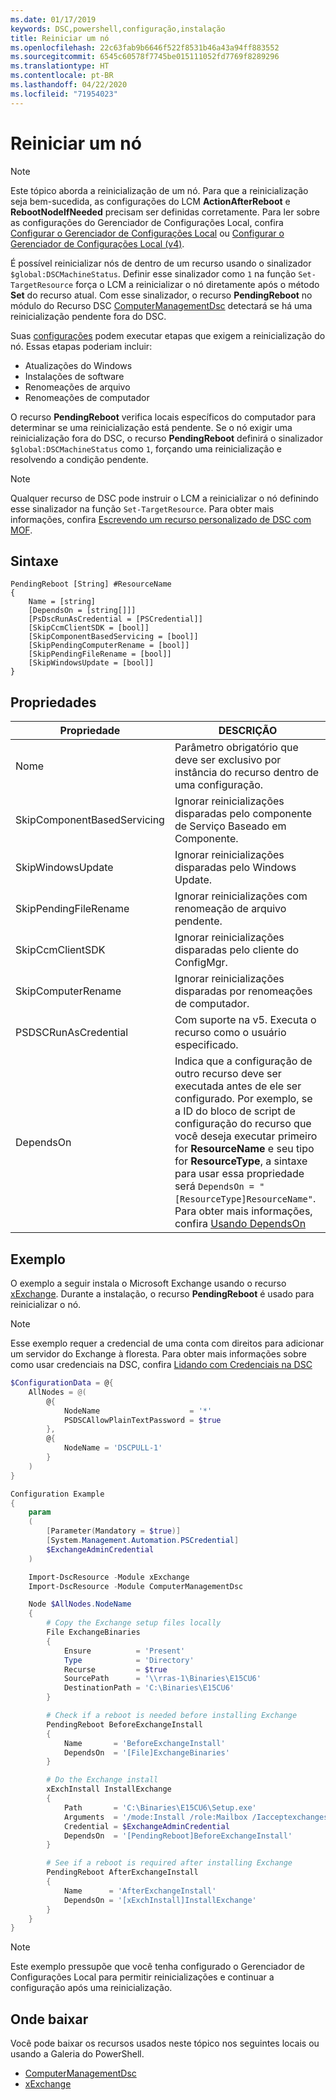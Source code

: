 ```yaml
---
ms.date: 01/17/2019
keywords: DSC,powershell,configuração,instalação
title: Reiniciar um nó
ms.openlocfilehash: 22c63fab9b6646f522f8531b46a43a94ff883552
ms.sourcegitcommit: 6545c60578f7745be015111052fd7769f8289296
ms.translationtype: HT
ms.contentlocale: pt-BR
ms.lasthandoff: 04/22/2020
ms.locfileid: "71954023"
---
```

# <a name="reboot-a-node"></a>Reiniciar um nó

> [!NOTE]
> Este tópico aborda a reinicialização de um nó. Para que a reinicialização seja bem-sucedida, as configurações do LCM **ActionAfterReboot** e **RebootNodeIfNeeded** precisam ser definidas corretamente.
> Para ler sobre as configurações do Gerenciador de Configurações Local, confira [Configurar o Gerenciador de Configurações Local](../managing-nodes/metaConfig.md) ou [Configurar o Gerenciador de Configurações Local (v4)](../managing-nodes/metaConfig4.md).

É possível reinicializar nós de dentro de um recurso usando o sinalizador `$global:DSCMachineStatus`. Definir esse sinalizador como `1` na função `Set-TargetResource` força o LCM a reinicializar o nó diretamente após o método **Set** do recurso atual. Com esse sinalizador, o recurso **PendingReboot** no módulo do Recurso DSC [ComputerManagementDsc](https://github.com/PowerShell/ComputerManagementDsc) detectará se há uma reinicialização pendente fora do DSC.

Suas [configurações](configurations.md) podem executar etapas que exigem a reinicialização do nó. Essas etapas poderiam incluir:

- Atualizações do Windows
- Instalações de software
- Renomeações de arquivo
- Renomeações de computador

O recurso **PendingReboot** verifica locais específicos do computador para determinar se uma reinicialização está pendente. Se o nó exigir uma reinicialização fora do DSC, o recurso **PendingReboot** definirá o sinalizador `$global:DSCMachineStatus` como `1`, forçando uma reinicialização e resolvendo a condição pendente.

> [!NOTE]
> Qualquer recurso de DSC pode instruir o LCM a reinicializar o nó definindo esse sinalizador na função `Set-TargetResource`. Para obter mais informações, confira [Escrevendo um recurso personalizado de DSC com MOF](../resources/authoringResourceMOF.md).

## <a name="syntax"></a>Sintaxe

```
PendingReboot [String] #ResourceName
{
    Name = [string]
    [DependsOn = [string[]]]
    [PsDscRunAsCredential = [PSCredential]]
    [SkipCcmClientSDK = [bool]]
    [SkipComponentBasedServicing = [bool]]
    [SkipPendingComputerRename = [bool]]
    [SkipPendingFileRename = [bool]]
    [SkipWindowsUpdate = [bool]]
}
```

## <a name="properties"></a>Propriedades

| Propriedade | DESCRIÇÃO |
| --- | --- |
| Nome| Parâmetro obrigatório que deve ser exclusivo por instância do recurso dentro de uma configuração.|
| SkipComponentBasedServicing | Ignorar reinicializações disparadas pelo componente de Serviço Baseado em Componente. |
| SkipWindowsUpdate | Ignorar reinicializações disparadas pelo Windows Update.|
| SkipPendingFileRename | Ignorar reinicializações com renomeação de arquivo pendente. |
| SkipCcmClientSDK | Ignorar reinicializações disparadas pelo cliente do ConfigMgr. |
| SkipComputerRename | Ignorar reinicializações disparadas por renomeações de computador. |
| PSDSCRunAsCredential | Com suporte na v5. Executa o recurso como o usuário especificado. |
| DependsOn | Indica que a configuração de outro recurso deve ser executada antes de ele ser configurado. Por exemplo, se a ID do bloco de script de configuração do recurso que você deseja executar primeiro for **ResourceName** e seu tipo for **ResourceType**, a sintaxe para usar essa propriedade será `DependsOn = "[ResourceType]ResourceName"`. Para obter mais informações, confira [Usando DependsOn](resource-depends-on.md)|

## <a name="example"></a>Exemplo

O exemplo a seguir instala o Microsoft Exchange usando o recurso [xExchange](https://github.com/PowerShell/xExchange).
Durante a instalação, o recurso **PendingReboot** é usado para reinicializar o nó.

> [!NOTE]
> Esse exemplo requer a credencial de uma conta com direitos para adicionar um servidor do Exchange à floresta. Para obter mais informações sobre como usar credenciais na DSC, confira [Lidando com Credenciais na DSC](../configurations/configDataCredentials.md)

```powershell
$ConfigurationData = @{
    AllNodes = @(
        @{
            NodeName                    = '*'
            PSDSCAllowPlainTextPassword = $true
        },
        @{
            NodeName = 'DSCPULL-1'
        }
    )
}

Configuration Example
{
    param
    (
        [Parameter(Mandatory = $true)]
        [System.Management.Automation.PSCredential]
        $ExchangeAdminCredential
    )

    Import-DscResource -Module xExchange
    Import-DscResource -Module ComputerManagementDsc

    Node $AllNodes.NodeName
    {
        # Copy the Exchange setup files locally
        File ExchangeBinaries
        {
            Ensure          = 'Present'
            Type            = 'Directory'
            Recurse         = $true
            SourcePath      = '\\rras-1\Binaries\E15CU6'
            DestinationPath = 'C:\Binaries\E15CU6'
        }

        # Check if a reboot is needed before installing Exchange
        PendingReboot BeforeExchangeInstall
        {
            Name       = 'BeforeExchangeInstall'
            DependsOn  = '[File]ExchangeBinaries'
        }

        # Do the Exchange install
        xExchInstall InstallExchange
        {
            Path       = 'C:\Binaries\E15CU6\Setup.exe'
            Arguments  = '/mode:Install /role:Mailbox /Iacceptexchangeserverlicenseterms'
            Credential = $ExchangeAdminCredential
            DependsOn  = '[PendingReboot]BeforeExchangeInstall'
        }

        # See if a reboot is required after installing Exchange
        PendingReboot AfterExchangeInstall
        {
            Name      = 'AfterExchangeInstall'
            DependsOn = '[xExchInstall]InstallExchange'
        }
    }
}
```

> [!NOTE]
> Este exemplo pressupõe que você tenha configurado o Gerenciador de Configurações Local para permitir reinicializações e continuar a configuração após uma reinicialização.

## <a name="where-to-download"></a>Onde baixar

Você pode baixar os recursos usados neste tópico nos seguintes locais ou usando a Galeria do PowerShell.

- [ComputerManagementDsc](https://github.com/PowerShell/ComputerManagementDsc)
- [xExchange](https://github.com/PowerShell/xExchange)
